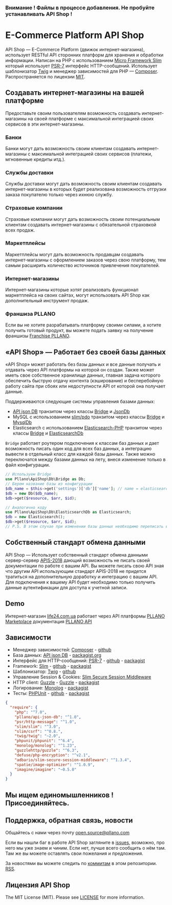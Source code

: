 ### Внимание ! Файлы в процессе добавления. Не пробуйте устанавливать API Shop !
# E-Commerce Platform API Shop
API Shop — E-Commerce Platform (движок интернет-магазина), использует RESTful API сторонних платформ для хранения и обработки информации. Написан на PHP с использованием [Micro Framework Slim](https://github.com/slimphp) который использует [PSR-7](http://www.php-fig.org/psr/psr-7/) интерфейс HTTP-сообщений. Использует шаблонизатор [Twig](https://github.com/twigphp/Twig/) и менеджер зависимостей для PHP — [Composer](https://github.com/composer). Распространяется по лицензии [MIT](https://opensource.org/licenses/MIT).
## Создавать интернет-магазины на вашей платформе
Предоставьте своим пользователям возможность создавать интернет-магазины на своей платформе с максимальной интеграцией своих сервисов в эти интернет-магазины.
### Банки
Банки могут дать возможность своим клиентам создавать интернет-магазины с максимальной интеграцией своих сервисов (платежи, мгновенные кредиты итд.).
### Службы доставки
Службы доставки могут дать возможность своим клиентам создавать интернет-магазины в которых будет реализована возможность отгрузки заказа покупателю только через ихнюю службу.
### Страховые компании
Страховые компании могут дать возможность своим потенциальным клиентам создавать интернет-магазины с обязательной страховкой всех продаж.
### Маркетплейсы
Маркетплейсы могут дать возможность продавцам создавать интернет-магазины с оформлением заказов через свою платформу, тем самым расширить количество источников привлечения покупателей.
### Интернет-магазины
Интернет-магазины которые хотят реализовать функционал маркетплейса на своих сайтах, могут использовать API Shop как дополнительный инструмент продаж.
### Франшиза PLLANO
Если вы не хотите разрабатывать платформу своими силами, а хотите получить готовый продукт, вы можете подать заявку на получение франшизы [Franchise PLLANO](https://github.com/pllano/Franchise-PLLANO). 

## «API Shop» — Работает без своей базы данных
«API Shop» может работать без базы данных и все данные получать и отдавать через API платформы на которой он создан. Также может иметь свое собственное хранилище данных, главная задача которого обеспечить быструю отдачу контента (кэширование) и бесперебойную работу сайта при сбоях или недоступности API от которой она получает данные.

Поддерживаются следующие системы управления базами данных:
- [API json DB](https://github.com/pllano/api-json-db) транзитом через классы [Bridge](https://github.com/pllano/api-shop/blob/master/app/classes/Db/Bridge.php) и [JsonDb](https://github.com/pllano/api-shop/blob/master/app/classes/Db/JsonDb.php)
- MySQL с использованием [slim/pdo](https://packagist.org/packages/slim/pdo) транзитом через классы [Bridge](https://github.com/pllano/api-shop/blob/master/app/classes/Db/Bridge.php) и [MysqlDb](https://github.com/pllano/api-shop/blob/master/app/classes/Db/MysqlDb.php)
- Elasticsearch с использованием [Elasticsearch-PHP](https://github.com/elastic/elasticsearch-php) транзитом через классы [Bridge](https://github.com/pllano/api-shop/blob/master/app/classes/Db/Bridge.php) и [ElasticsearchDb](https://github.com/pllano/api-shop/blob/master/app/classes/Db/ElasticsearchDb.php)

`Bridge` работает роутером подключения к классам баз данных и дает возможность писать один код для всех баз данных, а интеграцию вывести в отдельный класс для каждой базы данных. Также можно переключатся между базами данных на лету, внеся изменение только в файл конфигурации.
```php
// Используем Bridge
use Pllano\ApiShop\Db\Bridge as Db;
// Берем название базы из конфигурации
$db_name = $this->get('settings')['db']['name']; // name = elasticsearch или json или mysql
$db = new Db($db_name);
$db->get($resource, $arr, $id);

// Аналогично коду
use Pllano\ApiShop\Db\ElasticsearchDb as Elasticsearch;
$db = new Elasticsearch();
$db->get($resource, $arr, $id);
// P.S. В этом случае при изменении базы данных необходимо переписать весь код где есть обращение к базе.
```

## Собственный стандарт обмена данными
API Shop — Использует собственный стандарт обмена данными сервер-сервер [APIS-2018](https://github.com/pllano/APIS-2018/) дающий возможность не писать своей документации по работе с вашим API. Вы можете писать свою API зная что другим API использующим стандарт APIS-2018 не придется тратиться на дополнительную доработку и интеграцию с вашим API. Для подключения к вашему API будет необходимо только получить данные аутентификации для доступа к учетной записи.

## Demo
Интернет-магазин [life24.com.ua](https://life24.com.ua/) работает через API платформы [PLLANO Marketplace](https://pllano.com/) документация [PLLANO API](https://github.com/pllano/pllano-api)

## Зависимости

- Менеджер зависимостей: [Composer](https://getcomposer.org/) - [github](https://github.com/composer)
- База данных: [API json DB](https://github.com/pllano/api-json-db) - [packagist.org](https://packagist.org/packages/pllano/api-json-db)
- Интерфейс для HTTP-сообщений: [PSR-7](http://www.php-fig.org/psr/psr-7/) - [github](https://github.com/php-fig/http-message) - [packagist](https://packagist.org/packages/psr/http-message)
- Framework: [Slim](https://www.slimframework.com/) - [github](https://github.com/slimphp) - [packagist](https://packagist.org/packages/slim/slim)
- Шаблонизатор: [Twig](https://twig.symfony.com/) - [github](https://github.com/twigphp/Twig/)
- Управление Session & Cookies: [Slim Secure Session Middleware](https://github.com/adbario/slim-secure-session-middleware)
- HTTP client: [Guzzle](http://docs.guzzlephp.org/en/stable/) - [Guzzle](https://github.com/guzzle/guzzle) - [packagist](https://packagist.org/packages/guzzlehttp/guzzle)
- Логирование: [Monolog](https://github.com/Seldaek/monolog) - [packagist](https://packagist.org/packages/monolog/monolog)
- Тесты: [PHPUnit](https://phpunit.de/) - [github](https://github.com/sebastianbergmann/phpunit) - [packagist](https://packagist.org/packages/phpunit/phpunit)

```json
{
  "require": {
    "php": "^7.0",
    "pllano/api-json-db": "^1.0",
    "psr/http-message": "^1.0",
    "slim/slim": "^3.0",
    "slim/csrf": "^0.8.",
    "twig/twig": "~2.0",
    "phpunit/phpunit": "^6.4",
    "monolog/monolog": "^1.23",
    "guzzlehttp/guzzle": "^6.3",
    "defuse/php-encryption": "^v2.1",
    "adbario/slim-secure-session-middleware": "^1.3.4",
    "spatie/image-optimizer": "^1.0.9",
    "imagine/imagine": "~0.5.0"
  }
}
```

## Мы ищем единомышленников ! Присоединяйтесь.

<a name="feedback"></a>
## Поддержка, обратная связь, новости

Общайтесь с нами через почту open.source@pllano.com

Если вы нашли баг в работе API Shop загляните в
[issues](https://github.com/pllano/api-shop/issues), возможно, про него мы уже знаем и
чиним. Если нет, лучше всего сообщить о нём там. Там же вы можете оставлять свои
пожелания и предложения.

За новостями вы можете следить по
[коммитам](https://github.com/pllano/api-shop/commits/master) в этом репозитории.
[RSS](https://github.com/pllano/api-shop/commits/master.atom).

Лицензия API Shop
-------

The MIT License (MIT). Please see [LICENSE](https://github.com/pllano/api-shop/blob/master/LICENSE) for more information.

